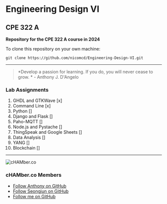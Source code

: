 # Engineering Design VI
## CPE 322 A
**Repository for the CPE 322 A course in 2024**

To clone this repository on your own machine:

```git clone https://github.com/nicomcd/Engineering-Design-VI.git```


---

> *Develop a passion for learning. If you do, you will never cease to grow. * - Anthony J. D'Angelo


### Lab Assignments
1. GHDL and GTKWave [x]
2. Command Line [x]
3. Python []
4. Django and Flask []
5. Paho-MQTT []
6. Node.js and Pystache []
7. ThingSpeak and Google Sheets []
8. Data Analysis []
9. YANG []
10. Blockchain []

---

![cHAMber.co](Images/chamber.png)

### cHAMber.co Members
- [Follow Anthony on GitHub](https://github.com/BonkMasterMord)
- [Follow Seongjun on GitHub](https://github.com/successjun)
- [Follow me on GitHub](https://github.com/nicomcd)





